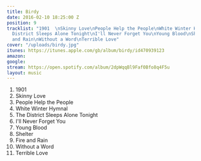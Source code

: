 ```yaml
---
title: Birdy
date: 2016-02-10 18:25:00 Z
position: 9
tracklist: "1901  \nSkinny Love\nPeople Help the People\nWhite Winter Hymnal\nThe
  District Sleeps Alone Tonight\nI'll Never Forget You\nYoung Blood\nShelter\nFire
  and Rain\nWithout a Word\nTerrible Love"
cover: "/uploads/birdy.jpg"
itunes: https://itunes.apple.com/gb/album/birdy/id470939123
amazon: 
google: 
stream: https://open.spotify.com/album/2dpWqqBl9Faf0Bfo8q4F5u
layout: music
---
```


1. 1901  
1. Skinny Love  
1. People Help the People  
1. White Winter Hymnal  
1. The District Sleeps Alone Tonight  
1. I'll Never Forget You  
1. Young Blood  
1. Shelter  
1. Fire and Rain  
1. Without a Word  
1. Terrible Love
